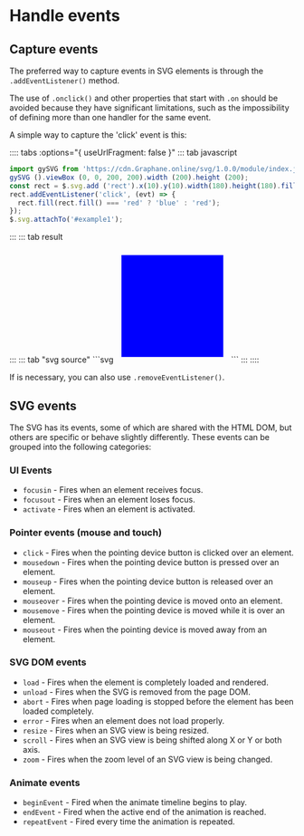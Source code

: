 # Handle events

## Capture events

The preferred way to capture events in SVG elements is through the `.addEventListener()` method. 

The use of `.onclick()` and other properties that start with `.on` should be avoided because they 
have significant limitations, such as the impossibility of defining more than one handler for
the same event.

A simple way to capture the 'click' event is this:

:::: tabs :options="{ useUrlFragment: false }" 
::: tab javascript
```js
import gySVG from 'https://cdn.Graphane.online/svg/1.0.0/module/index.js';
gySVG ().viewBox (0, 0, 200, 200).width (200).height (200);
const rect = $.svg.add ('rect').x(10).y(10).width(180).height(180).fill('red').style.cursor('pointer');
rect.addEventListener('click', (evt) => {
  rect.fill(rect.fill() === 'red' ? 'blue' : 'red');
});
$.svg.attachTo('#example1');
```
:::
::: tab result
<div id="example1"></div>
<script type="module">
  import gySVG from 'https://cdn.Graphane.online/svg/1.0.0/module/index.js';
gySVG ().viewBox (0, 0, 200, 200).width (200).height (200);
const rect = $.svg.add ('rect').x(10).y(10).width(180).height(180).fill('red').style.cursor('pointer');
rect.addEventListener('click', (evt) => {
  rect.fill(rect.fill() === 'red' ? 'blue' : 'red');
});
$.svg.attachTo('#example1');
</script>
:::
::: tab "svg source"
```svg
<svg viewBox="0,0,200,200" width="200" height="200">
  <rect x="10" y="10" width="180" height="180" fill="blue" style="cursor: pointer;"></rect>
</svg>
```
:::
::::

If is necessary, you can also use `.removeEventListener()`.

## SVG  events

The SVG has its events, some of which are shared with the HTML DOM, but others are specific or 
behave slightly differently. These events can be grouped into the following categories:

### UI Events

- `focusin`  - Fires when an element receives focus.
- `focusout` - Fires when an element loses focus.
- `activate` - Fires when an element is activated.

### Pointer events (mouse and touch)

- `click`     - Fires when the pointing device button is clicked over an element.
- `mousedown` - Fires when the pointing device button is pressed over an element.
- `mouseup`   - Fires when the pointing device button is released over an element.
- `mouseover` - Fires when the pointing device is moved onto an element.
- `mousemove` - Fires when the pointing device is moved while it is over an element.
- `mouseout`  - Fires when the pointing device is moved away from an element.

### SVG DOM events

- `load`   - Fires when the element is completely loaded and rendered. 
- `unload` - Fires when the SVG is removed from the page DOM.
- `abort`  - Fires when page loading is stopped before the element has been loaded completely.
- `error`  - Fires when an element does not load properly.
- `resize` - Fires when an SVG view is being resized.
- `scroll` - Fires when an SVG view is being shifted along X or Y or both axis. 
- `zoom`   - Fires when the zoom level of an SVG view is being changed.
 
### Animate events
 
- `beginEvent`  - Fired when the animate timeline begins to play.
- `endEvent`    - Fired when the active end of the animation is reached.
- `repeatEvent` - Fired every time the animation is repeated.
